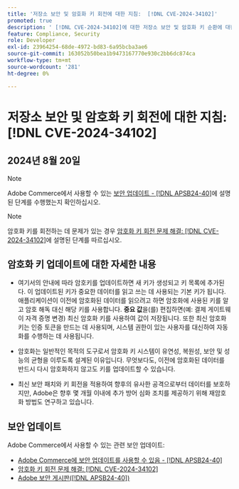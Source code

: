 ```yaml
---
title: '저장소 보안 및 암호화 키 회전에 대한 지침:  [!DNL CVE-2024-34102]'
promoted: true
description: ' [!DNL CVE-2024-34102]에 대한 저장소 보안 및 암호화 키 순환에 대한 자세한 지침을 알아보세요.'
feature: Compliance, Security
role: Developer
exl-id: 23964254-68de-4972-bd83-6a95bcba3ae6
source-git-commit: 163052b50bea1b9473167770e930c2bb6dc874ca
workflow-type: tm+mt
source-wordcount: '281'
ht-degree: 0%

---
```


# 저장소 보안 및 암호화 키 회전에 대한 지침: [!DNL CVE-2024-34102]

## 2024년 8월 20일

>[!NOTE]
>
>Adobe Commerce에서 사용할 수 있는 [보안 업데이트 - [!DNL APSB24-40]](https://experienceleague.adobe.com/ko/docs/experience-cloud-kcs/kbarticles/ka-27136)에 설명된 단계를 수행했는지 확인하십시오.

>[!NOTE]
>
>암호화 키를 회전하는 데 문제가 있는 경우 [암호화 키 회전 문제 해결: [!DNL CVE-2024-34102]](https://experienceleague.adobe.com/ko/docs/experience-cloud-kcs/kbarticles/ka-27134)에 설명된 단계를 따르십시오.

## 암호화 키 업데이트에 대한 자세한 내용

* 여기서의 안내에 따라 암호키를 업데이트하면 새 키가 생성되고 키 목록에 추가된다. 이 업데이트된 키가 중요한 데이터를 읽고 쓰는 데 사용되는 기본 키가 됩니다. 애플리케이션이 이전에 암호화된 데이터를 읽으려고 하면 암호화에 사용된 키를 알고 암호 해독 대신 해당 키를 사용합니다. **중요 값**&#x200B;을(를) 편집하면(예: 결제 게이트웨이 자격 증명 변경) 최신 암호화 키를 사용하여 값이 저장됩니다. 또한 최신 암호화 키는 인증 토큰을 만드는 데 사용되며, 시스템 권한이 있는 사용자를 대신하여 자동화를 수행하는 데 사용됩니다.

* 암호화는 일반적인 목적의 도구로서 암호화 키 시스템이 유연성, 복원성, 보안 및 성능의 균형을 이루도록 설계된 이유입니다. 무엇보다도, 이전에 암호화된 데이터를 반드시 다시 암호화하지 않고도 키를 업데이트할 수 있습니다.

* 최신 보안 패치와 키 회전을 적용하여 향후의 유사한 공격으로부터 데이터를 보호하지만, Adobe은 향후 몇 개월 이내에 추가 방어 심화 조치를 제공하기 위해 재암호화 방법도 연구하고 있습니다.

## 보안 업데이트

Adobe Commerce에서 사용할 수 있는 관련 보안 업데이트:

* [Adobe Commerce에 보안 업데이트를 사용할 수 있음 - [!DNL APSB24-40]](https://experienceleague.adobe.com/ko/docs/experience-cloud-kcs/kbarticles/ka-27136)
* [암호화 키 회전 문제 해결: [!DNL CVE-2024-34102]](https://experienceleague.adobe.com/ko/docs/experience-cloud-kcs/kbarticles/ka-27134)
* [Adobe 보안 게시판([!DNL APSB24-40])](https://helpx.adobe.com/kr/security/products/magento/apsb24-40.html)
